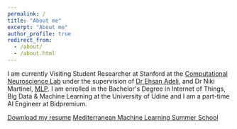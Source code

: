 ```yaml
---
permalink: /
title: "About me"
excerpt: "About me"
author_profile: true
redirect_from:
  - /about/
  - /about.html
---
```


I am currently Visiting Student Researcher at Stanford at the [Computational Neuroscience Lab](http://cnslab.stanford.edu/) under the supervision of [Dr Ehsan Adeli](https://stanford.edu/~eadeli/), and Dr Niki Martinel, [MLP](https://machinelearning.uniud.it/).
I am enrolled in the Bachelor's Degree in Internet of Things, Big Data & Machine Learning at the University of Udine and I am a part-time AI Engineer at Bidpremium.

[Download my resume](http://kouatemuhamed.github.io/files/MuhamedKouateResume2020.pdf)
[Mediterranean Machine Learning Summer School](http://kouatemuhamed.github.io/files/certifactedm.pdf)
